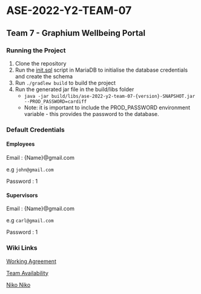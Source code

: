 # ASE-2022-Y2-TEAM-07

## Team 7 - Graphium Wellbeing Portal

### Running the Project

1. Clone the repository
2. Run the [init.sql](https://git.cardiff.ac.uk/c21048229/ase-2022-y2-team-07/-/wikis/uploads/f55ab506782c038a06d890d840be8612/init.sql) script in MariaDB to initialise the database credentials and create the schema
3. Run `./gradlew build` to build the project
4. Run the generated jar file in the build/libs folder
   * `java -jar build/libs/ase-2022-y2-team-07-{version}-SNAPSHOT.jar --PROD_PASSWORD=cardiff`
   * Note: it is important to include the PROD_PASSWORD environment variable - this provides the password to the database.

### Default Credentials

#### Employees
Email : {Name}@gmail.com

e.g `john@gmail.com`

Password : 1

#### Supervisors
Email : {Name}@gmail.com

e.g `carl@gmail.com`

Password : 1

### Wiki Links

[Working Agreement](https://git.cardiff.ac.uk/c21048229/ase-2022-y2-team-07/-/wikis/Working-Agreement)

[Team Availability](https://git.cardiff.ac.uk/c21048229/ase-2022-y2-team-07/-/wikis/Team-Availability)

[Niko Niko](https://git.cardiff.ac.uk/c21048229/ase-2022-y2-team-07/-/wikis/Niko-Niko-Calendar)

